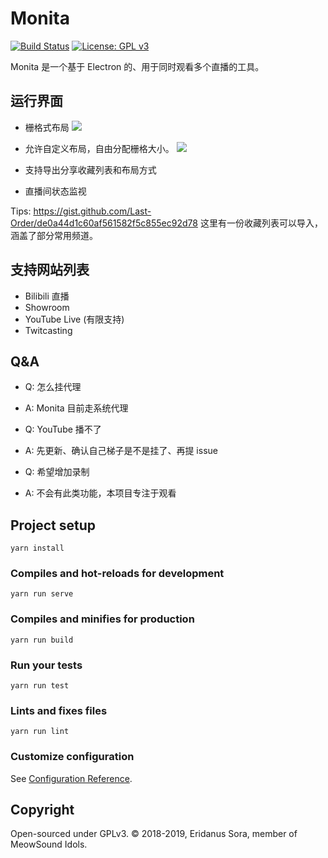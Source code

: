 # Monita
[![Build Status](https://travis-ci.org/Last-Order/Monita.svg?branch=master)](https://travis-ci.org/Last-Order/Monita)
[![License: GPL v3](https://img.shields.io/badge/License-GPLv3-blue.svg)](https://www.gnu.org/licenses/gpl-3.0)

Monita 是一个基于 Electron 的、用于同时观看多个直播的工具。

## 运行界面
* 栅格式布局
![](http://ww1.sinaimg.cn/large/e985a6f7ly1g19ntd6f62j20rc0km0t3.jpg)

* 允许自定义布局，自由分配栅格大小。
![](http://ww1.sinaimg.cn/large/e985a6f7gy1g19nvv79rzj20rc0km7ie.jpg)

* 支持导出分享收藏列表和布局方式
* 直播间状态监视

Tips: https://gist.github.com/Last-Order/de0a44d1c60af561582f5c855ec92d78 这里有一份收藏列表可以导入，涵盖了部分常用频道。

## 支持网站列表

* Bilibili 直播
* Showroom
* YouTube Live (有限支持)
* Twitcasting

## Q&A

* Q: 怎么挂代理
* A: Monita 目前走系统代理

* Q: YouTube 播不了
* A: 先更新、确认自己梯子是不是挂了、再提 issue 

* Q: 希望增加录制
* A: 不会有此类功能，本项目专注于观看

## Project setup
```
yarn install
```

### Compiles and hot-reloads for development
```
yarn run serve
```

### Compiles and minifies for production
```
yarn run build
```

### Run your tests
```
yarn run test
```

### Lints and fixes files
```
yarn run lint
```

### Customize configuration
See [Configuration Reference](https://cli.vuejs.org/config/).


## Copyright

Open-sourced under GPLv3. © 2018-2019, Eridanus Sora, member of MeowSound Idols.